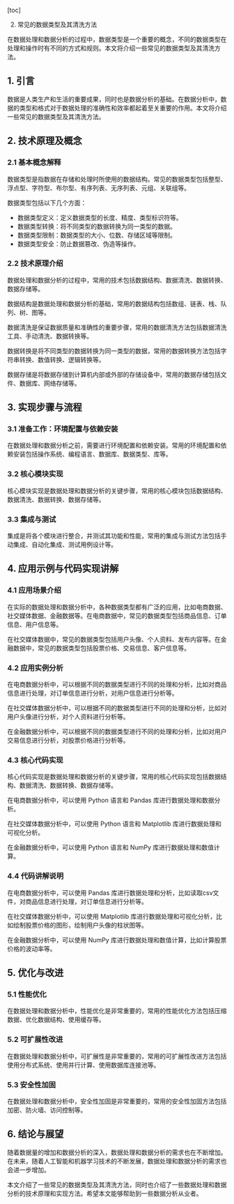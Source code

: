 
[toc]                    
                
                
2. 常见的数据类型及其清洗方法

在数据处理和数据分析的过程中，数据类型是一个重要的概念，不同的数据类型在处理和操作时有不同的方式和规则。本文将介绍一些常见的数据类型及其清洗方法。

## 1. 引言

数据是人类生产和生活的重要成果，同时也是数据分析的基础。在数据分析中，数据的类型和格式对于数据处理的准确性和效率都起着至关重要的作用。本文将介绍一些常见的数据类型及其清洗方法。

## 2. 技术原理及概念

### 2.1 基本概念解释

数据类型是指数据在存储和处理时所使用的数据结构。常见的数据类型包括整型、浮点型、字符型、布尔型、有序列表、无序列表、元组、关联组等。

数据类型包括以下几个方面：

- 数据类型定义：定义数据类型的长度、精度、类型标识符等。
- 数据类型转换：将不同类型的数据转换为同一类型的数据。
- 数据类型限制：数据类型的大小、位数、存储区域等限制。
- 数据类型安全：防止数据篡改、伪造等操作。

### 2.2 技术原理介绍

数据处理和数据分析的过程中，常用的技术包括数据结构、数据清洗、数据转换、数据存储等。

数据结构是数据处理和数据分析的基础，常用的数据结构包括数组、链表、栈、队列、树、图等。

数据清洗是保证数据质量和准确性的重要步骤，常用的数据清洗方法包括数据清洗工具、手动清洗、数据转换等。

数据转换是将不同类型的数据转换为同一类型的数据，常用的数据转换方法包括字符串转换、数值转换、逻辑转换等。

数据存储是将数据存储到计算机内部或外部的存储设备中，常用的数据存储包括文件、数据库、网络存储等。

## 3. 实现步骤与流程

### 3.1 准备工作：环境配置与依赖安装

在数据处理和数据分析之前，需要进行环境配置和依赖安装。常用的环境配置和依赖安装包括操作系统、编程语言、数据库、数据类型、库等。

### 3.2 核心模块实现

核心模块实现是数据处理和数据分析的关键步骤，常用的核心模块包括数据结构、数据清洗、数据转换、数据存储等。

### 3.3 集成与测试

集成是将各个模块进行整合，并测试其功能和性能，常用的集成与测试方法包括手动集成、自动化集成、测试用例设计等。

## 4. 应用示例与代码实现讲解

### 4.1 应用场景介绍

在实际的数据处理和数据分析中，各种数据类型都有广泛的应用，比如电商数据、社交媒体数据、金融数据等。在电商数据中，常见的数据类型包括商品信息、订单信息、用户信息等。

在社交媒体数据中，常见的数据类型包括用户头像、个人资料、发布内容等。在金融数据中，常见的数据类型包括股票价格、交易信息、客户信息等。

### 4.2 应用实例分析

在电商数据分析中，可以根据不同的数据类型进行不同的处理和分析，比如对商品信息进行处理，对订单信息进行分析，对用户信息进行分析等。

在社交媒体数据分析中，可以根据不同的数据类型进行不同的处理和分析，比如对用户头像进行分析，对个人资料进行分析等。

在金融数据分析中，可以根据不同的数据类型进行不同的处理和分析，比如对用户交易信息进行分析，对股票价格进行分析等。

### 4.3 核心代码实现

核心代码实现是数据处理和数据分析的关键步骤，常用的核心代码实现包括数据结构、数据清洗、数据转换、数据存储等。

在电商数据分析中，可以使用 Python 语言和 Pandas 库进行数据处理和数据分析。

在社交媒体数据分析中，可以使用 Python 语言和 Matplotlib 库进行数据处理和可视化分析。

在金融数据分析中，可以使用 Python 语言和 NumPy 库进行数据处理和数值计算。

### 4.4 代码讲解说明

在电商数据分析中，可以使用 Pandas 库进行数据处理和分析，比如读取csv文件，对商品信息进行处理，对订单信息进行分析等。

在社交媒体数据分析中，可以使用 Matplotlib 库进行数据处理和可视化分析，比如绘制股票价格的图形，绘制用户头像的柱状图等。

在金融数据分析中，可以使用 NumPy 库进行数据处理和数值计算，比如计算股票价格的波动率等。

## 5. 优化与改进

### 5.1 性能优化

在数据处理和数据分析中，性能优化是非常重要的，常用的性能优化方法包括压缩数据、优化数据结构、使用缓存等。

### 5.2 可扩展性改进

在数据处理和数据分析中，可扩展性是非常重要的，常用的可扩展性改进方法包括使用分布式系统、使用并行计算、使用数据库连接池等。

### 5.3 安全性加固

在数据处理和数据分析中，安全性加固是非常重要的，常用的安全性加固方法包括加密、防火墙、访问控制等。

## 6. 结论与展望

随着数据量的增加和数据分析的深入，数据处理和数据分析的需求也在不断增加。在未来，随着人工智能和机器学习技术的不断发展，数据处理和数据分析的需求也会进一步增加。

本文介绍了一些常见的数据类型及其清洗方法，同时也介绍了一些数据处理和数据分析的技术原理和实现方法。希望本文能够帮助到一些数据分析从业者。

